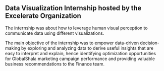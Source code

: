 ## Data Visualization Internship hosted by the Excelerate Organization

The internship was about how to leverage human visual perception to communicate data using different visualizations. 

The main objective of the internship was to empower data-driven decision-making by exploring and analyzing data to derive useful insights that are easy to interpret and explain, hence identifying optimization opportunities for GlobalShala marketing campaign performance and providing valuable business recommendations to the Finance team.

